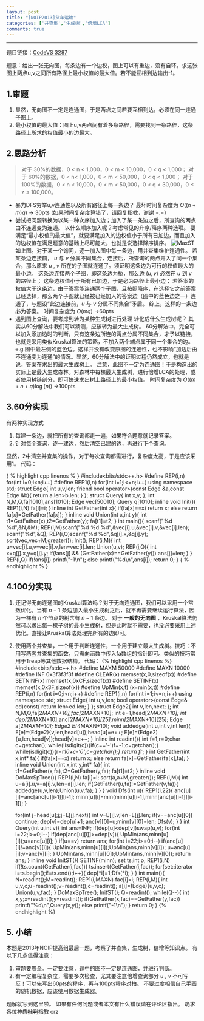 ```yaml
---
layout: post
title: "[NOIP2013]货车运输"
categories: ['并查集','生成树','倍增LCA']
comments: true
---
```


----------
题目链接：[CodeVS 3287][1]

题意：给出一张无向图，每条边有一个边权，图上可以有重边，没有自环。求这张图上两点u,v之间所有路径上最小权值的最大值。若不能互相到达输出-1。
## 1.审题
 1. 显然，无向图不一定是连通图，于是两点之间若要互相到达，必须在同一连通子图上。
 2. 最小权值的最大值：图上u,v两点间有着多条路径，需要找到一条路径，这条路径上所求的权值最小的边最大。

<!--more-->

## 2.思路分析

> 对于 30%的数据，0 < n < 1,000，0 < m < 10,000，0 < q < 1,000；
> 对于 60%的数据，0 < n< 1,000，0 < m < 50,000，0 < q < 1,000；
> 对于 100%的数据，0 < n < 10,000，0 < m < 50,000，0 < q < 30,000，0 ≤ z ≤ 100,000。

 -  暴力DFS穷举u,v连通性以及所有路径上每一条边？
    最坏时间复杂度为 $O((n+m)q)$ → 30pts (如果时间复杂度算错了，请回复指教，谢谢 =.=）
 -  尝试把问题转换为以某一种次序加入边；加入了某一条边之后，所查询的两点由不连通变为连通。
    以什么顺序加入呢？考虑常见的升序/降序两种选项。
    要满足“最小权值的最大值”，就要满足加入的边权值小于所有已加边，而且加入的边权值在满足题意的基础上尽可能大，也就是说选择降序排序。
    ![MaxST](https://panda2134.github.io/img/VanTrans01.png)
    如上图。对于某一个询问，逐一加入图中每一条边，用并查集维护连通性。
    若某条边连接前， $u$ 与 $v$ 分属不同集合，连接后，所查询的两点并入了同一个集合，那么原来 $u$ , $v$ 所在的子图就连通了。须证明这条边为可行的权值最大的最小边。
    这条边连接两个子图，即这条边为桥，那么边 $(u,v)$ 必然在 $u$ 到 $v$ 的路径上；
    这条边权值小于所有已加边，于是必为路径上最小边；
    若答案的权值大于这条边，由于答案能连通两个子图，且按照降序，在选择它之前答案已经选择，那么两个子图就已经被已经加入的答案边（图中的蓝色边之一）连通了，与题设“此边连接前，$u$ 与 $v$ 分属不同集合”矛盾。
    综上，这样的一条边必为答案。
    时间复杂度为 $O(mq)$ →60pts
 -  遇到图上查询，要考虑到转为某种生成树进行处理
    转化成什么生成树呢？
    其实从60分解法中我们可以猜测，应该转为最大生成树。
    60分解法中，完全可以加入添加边时的判断，只有这条边所连的两点分属不同集合，才予以链接，也就是采用类似Kruskal算法的策略，不加入两个端点属于同一个集合的边。e.g.图中最左侧的蓝色边。这样并没有改变原图的连通性，也不影响“加边后由不连通变为连通”的情况。显然，60分解法中的证明过程仍然成立，也就是说，答案在求出的最大生成树上。
    注意，此图不一定为连通图！于是构造出的实际上是最大生成森林。对森林中每棵最大生成树，进行倍增LCA的处理，或者使用树链剖分，即可快速求出树上路径上的最小权值。
    时间复杂度为 $O((m+n+q)\log(n))$ →100pts

## 3.60分实现
有两种实现方式

 1. 每建一条边，就把所有的查询都走一遍，如果符合题意就记录答案。
 2. 针对每个查询，逐一建边，然后清空已建的边，再进行下个查询。

显然，2中清空并查集的操作，对于每次查询都需进行，复杂度太高，于是应该采用1。
代码：

{ % highlight cpp linenos % }
#include<bits/stdc++.h>
#define REP(i,n) for(int i=0;i<n;i++)
#define REP1(i,n) for(int i=1;i<=n;i++)
using namespace std;
struct Edge{
	int u,v,len;
	friend bool operator>(const Edge &a,const Edge &b){
		return a.len>b.len;
	}
};
struct Query{
	int x,y;
};
int N,M,Q,fa[1010],ans[1010];
Edge vec[50010];
Query q[1010];
inline void Init(){
	REP1(i,N) fa[i]=i;
}
inline int GetFather(int x){
	if(fa[x]==x) return x;
	else return fa[x]=GetFather(fa[x]);
}
inline void Union(int x,int y){
	int t1=GetFather(x),t2=GetFather(y);
	fa[t1]=t2;
}
int main(){
	scanf("%d %d",&N,&M);
	REP(i,M)scanf("%d %d %d",&vec[i].u,&vec[i].v,&vec[i].len);
	scanf("%d",&Q);
	REP(i,Q)scanf("%d %d",&q[i].x,&q[i].y);
	sort(vec,vec+M,greater<Edge>());
	Init();
	REP(i,M){
		int u=vec[i].u,v=vec[i].v,len=vec[i].len;
		Union(u,v);
		REP(j,Q){
			int x=q[j].x,y=q[j].y;
			if(!ans[j] && (GetFather(x)==GetFather(y)))
				ans[j]=len;
		}
	}
	REP(i,Q)
		if(!ans[i]) printf("-1\n");
		else printf("%d\n",ans[i]);
	return 0;
}
{ % endhighlight % }


## 4.100分实现
1. 还记得无向连通图的Kruskal算法吗？对于无向连通图，我们可以采用一个常数优化。当有 $n-1$ 条边加入最小生成树之后，就不再需要继续运行算法，因为一棵有 $n$ 个节点的树含有 $n-1$ 条边。
对于 **一般的无向图** ，Kruskal算法仍然可以求出每一棵子树的最小生成树，但是此时就不需要，也没必要采用上述优化。直接让Kruskal算法处理完所有的边即可。
2. 使用两个并查集，一个用于判断连通性，一个用于建立最大生成树。技巧：不用写两套并查集的函数，只需向函数中传入fa数组的指针即可。类似的技巧常用于Treap等其他数据结构。
代码：
{% highlight cpp linenos %}
#include<bits/stdc++.h>
#define MAXM 50000
#define MAXN 10000
#define INF 0x3f3f3f3f
#define CLEAR(x) memset(x,0,sizeof(x))
#define SETNINF(x) memset(x,0xCF,sizeof(x))
#define SETINF(x) memset(x,0x3F,sizeof(x))
#define UpMin(x,t) (x=min(x,t))
#define REP(i,n) for(int i=0;i<n;i++)
#define REP1(i,n) for(int i=1;i<=n;i++)
using namespace std;
struct Edge{
	int u,v,len;
	bool operator>(const Edge& ed)const{
		return len>ed.len;
	}
};
struct Edge2{
	int v,len,next;
};
int N,M,Q,fa[2*MAXN+10],fac[2*MAXN+10];
int e=1,head[2*MAXN+10];
int dep[2*MAXN+10],anc[2*MAXN+10][25],minn[2*MAXN+10][25];
Edge a[2*MAXM+10];
Edge2 E[4*MAXN+10];
void addedge(int u,int v,int len){
	E[e]=(Edge2){v,len,head[u]};head[u]=e++;
	E[e]=(Edge2){u,len,head[v]};head[v]=e++;
}
inline int readint(){
	int f=1,r=0;char c=getchar();
	while(!isdigit(c)){if(c=='-')f=-1;c=getchar();}
	while(isdigit(c)){r=r*10+c-'0';c=getchar();}
	return f*r;
}
int GetFather(int x,int* fa){
	if(fa[x]==x) return x;
	else return fa[x]=GetFather(fa[x],fa);
}
inline void Union(int x,int y,int* fa){
	int t1=GetFather(x,fa),t2=GetFather(y,fa);
	fa[t1]=t2;
}
inline void  DoMaxSpTree(){
	REP1(i,N) fa[i]=i;
	sort(a,a+M,greater<Edge>());
	REP(i,M){
		int u=a[i].u,v=a[i].v,len=a[i].len;
		if(GetFather(u,fa)!=GetFather(v,fa)){
			addedge(u,v,len);Union(u,v,fa);
		}
	}
}
void Dfs(int u){
	REP1(i,22){
		anc[u][i]=anc[anc[u][i-1]][i-1];
		minn[u][i]=min(minn[u][i-1],minn[anc[u][i-1]][i-1]);
	}

	for(int j=head[u];j;j=E[j].next){
		int v=E[j].v,len=E[j].len;
		if(v==anc[u][0]) continue;
		dep[v]=dep[u]+1;
		anc[v][0]=u;minn[v][0]=len;
		Dfs(v);
	}
}
int Query(int u,int v){
	int ans=INF;
	if(dep[u]<dep[v])swap(u,v);
	for(int i=22;i>=0;i--)
		if(dep[anc[u][i]]>=dep[v]){
			 UpMin(ans,minn[u][i]);u=anc[u][i];
		}
	if(u==v) return ans;
	for(int i=22;i>=0;i--)
		if(anc[u][i]!=anc[v][i]){
			UpMin(ans,minn[u][i]);UpMin(ans,minn[v][i]);
			u=anc[u][i];v=anc[v][i];
		}
	UpMin(ans,minn[u][0]);UpMin(ans,minn[v][0]);
	return ans;
}
inline void InitST(){
	SETINF(minn);
	set<int> ts;int p;
	REP1(i,N)
		if(!ts.count(GetFather(i,fac)))
			ts.insert(GetFather(i,fac));
	for(set<int>::iterator i=ts.begin();i!=ts.end();i++){
		dep[*i]=1;Dfs(*i);
	}
}
int main(){
	N=readint();M=readint();
	REP1(i,MAXN) fac[i]=i;
	REP(i,M){
		int u,v,c;u=readint();v=readint();c=readint();
		a[i]=(Edge){u,v,c};
		Union(u,v,fac);
	}
	DoMaxSpTree();
	InitST();
	Q=readint();
	while(Q--){
		int x,y;x=readint();y=readint();
		if(GetFather(x,fac)==GetFather(y,fac))
			printf("%d\n",Query(x,y));
		else printf("-1\n");
	}
	return 0;
} 
{% endhighlight %}


## 5. 小结
本题是2013年NOIP提高组最后一题，考察了并查集，生成树，倍增等知识点。
有以下几点值得注意：
1. 审题要周全。一定要注意，题中的图不一定是连通图，并进行判断。
2. 有一定编程复杂度，需要多次检查，尤其要注意倍增查询部分 $u$ , $v$ 不可写反！可以先写出60pts的程序，再与100pts程序对拍。
不要过度相信自己手画的随机数据，应该使用数据生成器。

题解就写到这里啦。
如果有任何问题或者本文有什么错误请在评论区指出。
跪求各位神犇~~批判~~指教 orz

[1]: http://codevs.cn/problem/3287/
